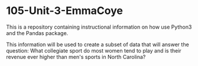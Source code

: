 # 105-Unit-3-EmmaCoye

This is a repository containing instructional information on how use Python3 and the Pandas package. 

This information will be used to create a subset of data that will answer the question: What collegiate sport do most women tend to play and is their revenue ever higher than men's sports in North Carolina?
